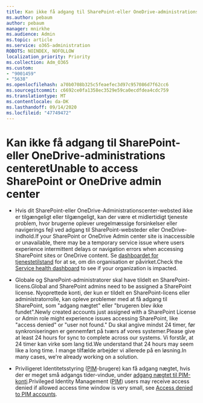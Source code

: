 ```yaml
---
title: Kan ikke få adgang til SharePoint-eller OneDrive-administrations centeret
ms.author: pebaum
author: pebaum
manager: mnirkhe
ms.audience: Admin
ms.topic: article
ms.service: o365-administration
ROBOTS: NOINDEX, NOFOLLOW
localization_priority: Priority
ms.collection: Adm_O365
ms.custom:
- "9001459"
- "5638"
ms.openlocfilehash: a70b0708b325c5feaefec3d97c957086d7f62cc6
ms.sourcegitcommit: c6692ce0fa1358ec3529e59ca0ecdfdea4cdc759
ms.translationtype: MT
ms.contentlocale: da-DK
ms.lasthandoff: 09/14/2020
ms.locfileid: "47749472"
---
```

# <a name="unable-to-access-sharepoint-or-onedrive-admin-center"></a><span data-ttu-id="0c50e-102">Kan ikke få adgang til SharePoint-eller OneDrive-administrations centeret</span><span class="sxs-lookup"><span data-stu-id="0c50e-102">Unable to access SharePoint or OneDrive admin center</span></span>

- <span data-ttu-id="0c50e-103">Hvis dit SharePoint-eller OneDrive-Administrationscenter-websted ikke er tilgængeligt eller tilgængeligt, kan der være et midlertidigt tjeneste problem, hvor brugerne oplever uregelmæssige forsinkelser eller navigerings fejl ved adgang til SharePoint-websteder eller OneDrive-indhold.</span><span class="sxs-lookup"><span data-stu-id="0c50e-103">If your SharePoint or OneDrive Admin center site is inaccessible or unavailable, there may be a temporary service issue where users experience intermittent delays or navigation errors when accessing SharePoint sites or OneDrive content.</span></span> <span data-ttu-id="0c50e-104">Se [dashboardet for tjenestetilstand](https://admin.microsoft.com/AdminPortal/Home#/servicehealth) for at se, om din organisation er påvirket.</span><span class="sxs-lookup"><span data-stu-id="0c50e-104">Check the [Service health dashboard](https://admin.microsoft.com/AdminPortal/Home#/servicehealth) to see if your organization is impacted.</span></span>

- <span data-ttu-id="0c50e-105">Globale og SharePoint-administratorer skal have tildelt en SharePoint-licens.</span><span class="sxs-lookup"><span data-stu-id="0c50e-105">Global and SharePoint admins need to be assigned a SharePoint license.</span></span> <span data-ttu-id="0c50e-106">Nyoprettede konti, der kun er tildelt en SharePoint-licens eller administratorrolle, kan opleve problemer med at få adgang til SharePoint, som "adgang nægtet" eller "brugeren blev ikke fundet".</span><span class="sxs-lookup"><span data-stu-id="0c50e-106">Newly created accounts just assigned with a SharePoint License or Admin role might experience issues accessing SharePoint, like "access denied" or "user not found."</span></span> <span data-ttu-id="0c50e-107">Du skal angive mindst 24 timer, før synkroniseringen er gennemført på tværs af vores systemer.</span><span class="sxs-lookup"><span data-stu-id="0c50e-107">Please give at least 24 hours for sync to complete across our systems.</span></span> <span data-ttu-id="0c50e-108">Vi forstår, at 24 timer kan virke som lang tid.</span><span class="sxs-lookup"><span data-stu-id="0c50e-108">We understand that 24 hours may seem like a long time.</span></span> <span data-ttu-id="0c50e-109">I mange tilfælde arbejder vi allerede på en løsning.</span><span class="sxs-lookup"><span data-stu-id="0c50e-109">In many cases, we're already working on a solution.</span></span>

- <span data-ttu-id="0c50e-110">Priviligeret Identitetsstyring ([PIM](https://docs.microsoft.com/azure/active-directory/privileged-identity-management/pim-how-to-add-role-to-user?tabs=new)-brugere) kan få adgang nægtet, hvis der er meget små adgangs tider-vindue, under  [adgang nægtet til PIM-konti](https://docs.microsoft.com/sharepoint/troubleshoot/administration/access-denied-to-pim-user-accounts).</span><span class="sxs-lookup"><span data-stu-id="0c50e-110">Privileged Identity Management ([PIM](https://docs.microsoft.com/azure/active-directory/privileged-identity-management/pim-how-to-add-role-to-user?tabs=new))  users may receive access denied if allowed access time window is very small, see  [Access denied to PIM accounts](https://docs.microsoft.com/sharepoint/troubleshoot/administration/access-denied-to-pim-user-accounts).</span></span>